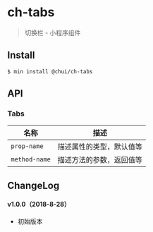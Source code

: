 # ch-tabs

> 切换栏 - 小程序组件

## Install

``` bash
$ min install @chui/ch-tabs
```


## API

### Tabs

| 名称                  | 描述                         |
|----------------------|------------------------------|
|`prop-name`           | 描述属性的类型，默认值等         |
|`method-name`         | 描述方法的参数，返回值等         |

## ChangeLog

#### v1.0.0（2018-8-28）

- 初始版本
